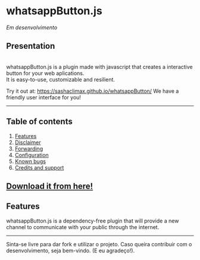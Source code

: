 # whatsappButton.js
*Em desenvolvimento*<br>

## Presentation
<br>whatsappButton.js is a plugin made with javascript that creates a interactive button for your web aplications.
<br>It is easy-to-use, customizable and resilient.

Try it out at: https://sashaclimax.github.io/whatsappButton/
We have a friendly user interface for you!

------------------------------------------------

## Table of contents

1. [Features](#features)
2. [Disclaimer](#disclaimer)
3. [Forwarding](#forwarding)
4. [Configuration](#configuration)
5. [Known bugs](#known-bugs)
6. [Credits and support](#credits-and-support)

## **[Download it from here!](https://github.com/sashaclimax/whatsappButton.js)**

## Features

whatsappButton.js is a dependency-free plugin that will provide a new channel to communicate with your public through the internet.



------------------------------------------------

Sinta-se livre para dar fork e utilizar o projeto.
Caso queira contribuir com o desenvolvimento, seja bem-vindo. (E eu agradeço!).

